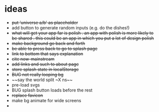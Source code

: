 # ideas

- ~~put 'universe a/b' as placeholder~~
- add button to generate random inputs (e.g. do the dishes!)
- ~~what will get your app far is polish . an app with polish is more likely to be shared . this could be an app in which you put a lot of design polish~~
- ~~make background go back and forth~~
- ~~be able to press back to go to splash page~~
- ~~link to bottom that says explanation~~
- ~~cite now-mainstream~~
- ~~add links and such to about page~~
- ~~store splash state in localStorage~~
- ~~BUG not really looping bg~~
- ~~say the world split ~X ns~~
- pre-load svgs
- BUG splash button loads before the rest
- ~~replace favicon~~
- make bg animate for wide screens
-
